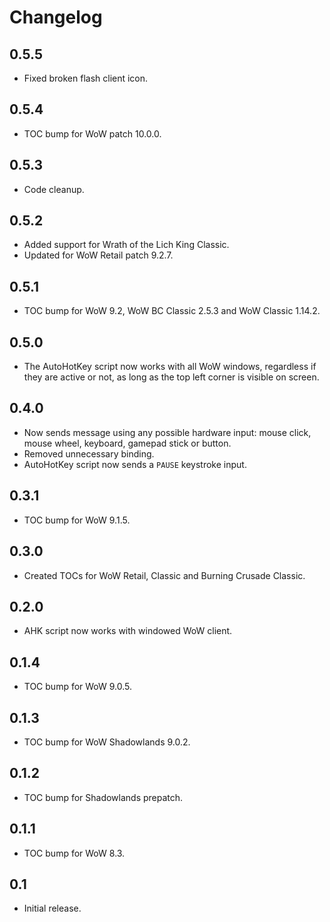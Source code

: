 Changelog
=========

0.5.5
-----
* Fixed broken flash client icon.

0.5.4
-----
* TOC bump for WoW patch 10.0.0.

0.5.3
-----
* Code cleanup.

0.5.2
-----
* Added support for Wrath of the Lich King Classic.
* Updated for WoW Retail patch 9.2.7.

0.5.1
-----
* TOC bump for WoW 9.2, WoW BC Classic 2.5.3 and WoW Classic 1.14.2.

0.5.0
-----
* The AutoHotKey script now works with all WoW windows, regardless if they are active or not, as long as the top left corner is visible on screen.

0.4.0
-----
* Now sends message using any possible hardware input: mouse click, mouse wheel, keyboard, gamepad stick or button.
* Removed unnecessary binding.
* AutoHotKey script now sends a `PAUSE` keystroke input.

0.3.1
-----
* TOC bump for WoW 9.1.5.

0.3.0
-----
* Created TOCs for WoW Retail, Classic and Burning Crusade Classic.

0.2.0
-----
* AHK script now works with windowed WoW client.

0.1.4
-----
* TOC bump for WoW 9.0.5.

0.1.3
-----
* TOC bump for WoW Shadowlands 9.0.2.

0.1.2
-----
* TOC bump for Shadowlands prepatch.

0.1.1
-----
* TOC bump for WoW 8.3.

0.1
---
* Initial release.